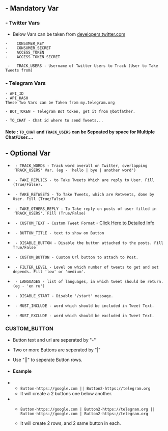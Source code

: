 ## - Mandatory Var

### - Twitter Vars 
- Below Vars can be taken from [developers.twitter.com](https://developers.twitter.com)

```
-    CONSUMER_KEY
-    CONSUMER_SECRET
-    ACCESS_TOKEN
-    ACCESS_TOKEN_SECRET
```
```
 -   TRACK_USERS - Username of Twitter Users to Track (User to Take Tweets from)
 ```

### - Telegram Vars
```
- API_ID
- API_HASH
These Two Vars can be Taken from my.telegram.org
```

```
- BOT_TOKEN - Telegram Bot token, get it from @botfather.
```
```
- TO_CHAT - Chat id where to send Tweets...
```


#### Note : `TO_CHAT` and `TRACK_USERS` can be Sepeated by space for Multiple Chat/User....


## - Optional Var
- ` - TRACK_WORDS - Track word overall on Twitter, overlapping 'TRACK_USERS' Var. (eg - 'hello | bye | another word')`

- ` - TAKE_REPLIES - to Take Tweets Which are reply to User. Fill (True/False).`
- ` - TAKE_RETWEETS - To Take Tweets, which are Retweets, done by User. Fill (True/False)`
- ` - TAKE_OTHERS_REPLY - To Take reply on posts of user filled in 'TRACK_USERS'. Fill (True/False)`
- ` - CUSTOM_TEXT - Custom Tweet Format` - [Click Here to Detailed Info](./formatting.md)
- ` - BUTTON_TITLE - text to show on Button`
- ` - DISABLE_BUTTON - Disable the button attached to the posts. Fill True/False`
- ` - CUSTOM_BUTTON - Custom Url button to attach to Post.`
- ` - FILTER_LEVEL - Level on which number of tweets to get and set depends. Fill 'low' or 'medium'.`
- ` - LANGUAGES - list of languages, in which tweet should be return. (eg - 'en ru')`
- ` - DISABLE_START - Disable '/start' message.`
- ` - MUST_INCLUDE - word which should be included in Tweet Text.`
- ` - MUST_EXCLUDE - word which should be excluded in Tweet Text.`


### CUSTOM_BUTTON
- Button text and url are seperated by "-"
- Two or more Buttons are seperated by "|"
- Use "||" to seperate Button rows.

-   #### Example
-
    - `Button-https://google.com || Button2-https://telegram.org
    `
    - It will create a 2 buttons one below another.
- 
    - `Button-https://google.com | Button2-https://telegram.org || Button-https://google.com | Button2-https://telegram.org`

    - It will create 2 rows, and 2 same button in each.